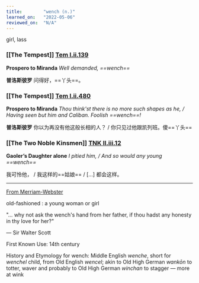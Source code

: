 ```yaml
---
title:        "wench (n.)"
learned_on:   "2022-05-06"
reviewed_on:  "N/A"
---
```


girl, lass

### [[The Tempest]] [Tem I.ii.139](https://www.shakespeareswords.com/Public/Play.aspx?Act=1&Scene=2&WorkId=12#156440) 

**Prospero to Miranda** *Well demanded, ==wench==*

**普洛斯彼罗** 问得好，==丫头==。

### [[The Tempest]] [Tem I.ii.480](https://www.shakespeareswords.com/Public/Play.aspx?Act=1&Scene=2&WorkId=12#156956) 

**Prospero to Miranda** *Thou think'st there is no more such shapes as he, / Having seen but him and Caliban. Foolish ==wench==!*

**普洛斯彼罗** 你以为再没有他这般长相的人？ / 你只见过他跟凯列班。傻==丫头==

### [[The Two Noble Kinsmen]] [TNK II.iii.12](https://www.shakespeareswords.com/Public/Play.aspx?Act=2&Scene=3&WorkId=37#250427) 

**Gaoler’s Daughter alone** *I pitied him, / And so would any young ==wench==*

我可怜他， / 我这样的==姑娘== / […] 都会这样。

-----

[From Merriam-Webster](https://www.merriam-webster.com/dictionary/wench)

old-fashioned : a young woman or girl 

"… why not ask the wench's hand from her father, if thou hadst any honesty in thy love for her?" 

— Sir Walter Scott 

First Known Use: 14th century

History and Etymology for wench: Middle English *wenche*, short for *wenchel* child, from Old English *wencel*; akin to Old High German *wankōn* to totter, waver and probably to Old High German *winchan* to stagger — more at wink
